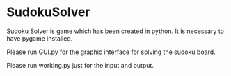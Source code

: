 # SudokuSolver

Sudoku Solver is game which has been created in python. It is necessary to have pygame installed.

Please run GUI.py for the graphic interface for solving the sudoku board.

Please run working.py just for the input and output.
